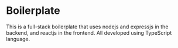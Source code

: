 # Boilerplate

This is a full-stack boilerplate that uses nodejs and expressjs in the backend, and reactjs in the frontend. All developed using TypeScript language.

